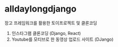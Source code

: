 # alldaylongdjango

장고 프레임워크를 활용한 토이프로젝트 및 클론코딩
1. 인스타그램 클론코딩 (Django, React)
2. Youtube를 모티브로 한 동영상 업로드 사이트 (DJango)
